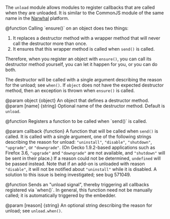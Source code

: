 <!-- This Source Code Form is subject to the terms of the Mozilla Public
   - License, v. 2.0. If a copy of the MPL was not distributed with this
   - file, You can obtain one at http://mozilla.org/MPL/2.0/. -->

<!-- contributed by Atul Varma [atul@mozilla.com]  -->
<!-- contributed by Drew Willcoxon [adw@mozilla.com]  -->
<!-- edited by Noelle Murata [fiveinchpixie@gmail.com]  -->

The `unload` module allows modules to register callbacks that are called
when they are unloaded.  It is similar to the CommonJS module of the same
name in the [Narwhal][] platform.

[Narwhal]: http://narwhaljs.org/

<api name="ensure">
@function
  Calling `ensure()` on an object does two things:

  1. It replaces a destructor method with a wrapper method that will never call
     the destructor more than once.
  2. It ensures that this wrapper method is called when `send()` is
     called.

  Therefore, when you register an object with `ensure()`, you can call its
  destructor method yourself, you can let it happen for you, or you can do both.

  The destructor will be called with a single argument describing the reason
  for the unload; see `when()`. If `object` does not have the expected 
  destructor method, then an exception is thrown when `ensure()` is called.

@param object {object}
  An object that defines a destructor method.
@param [name] {string}
  Optional name of the destructor method. Default is `unload`.
</api>

<api name="when">
@function
  Registers a function to be called when `send()` is called.

@param callback {function}
  A function that will be called when `send()` is called.  It is called with a
  single argument, one of the following strings describing the reason for
  unload: `"uninstall"`, `"disable"`, `"shutdown"`, `"upgrade"`, or
  `"downgrade"`.  (On Gecko 1.9.2-based applications such as Firefox 3.6,
  `"upgrade"` and `"downgrade"` are not available, and `"shutdown"` will be sent
  in their place.)  If a reason could not be determined, `undefined` will be
  passed instead.  Note that if an add-on is unloaded with reason `"disable"`,
  it will not be notified about `"uninstall"` while it is disabled.  A solution
  to this issue is being investigated; see bug 571049.
</api>

<api name="send">
@function
  Sends an "unload signal", thereby triggering all callbacks registered via
  `when()`. In general, this function need not be manually called; it is
  automatically triggered by the embedder.

@param [reason] {string}
  An optional string describing the reason for unload; see `unload.when()`.
</api>
